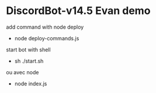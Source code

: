 # DiscordBot-v14.5 Evan demo
add command with node deploy
 - node deploy-commands.js

start bot with shell 
 - sh ./start.sh

ou avec node 
 - node index.js
